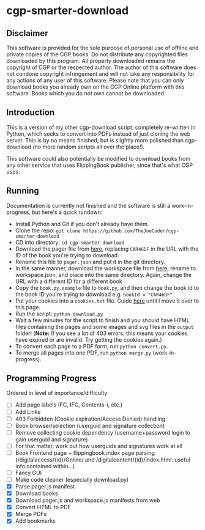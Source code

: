 # cgp-smarter-download
## Disclaimer
This software is provided for the sole purpose of personal use of offline and private copies of the CGP books. Do not distribute any copyrighted files downloaded by this program. All property downloaded remains the copyright of CGP or the respected author. The author of this software does not condone copyright infringement and will not take any responsibility for any actions of any user of this software. Please note that you can only download books you already own on the CGP Online platform with this software. Books which you do not own cannot be downloaded.

## Introduction
This is a version of my other cgp-download script, completely re-written in Python, which seeks to convert into PDFs instead of just cloning the web server.
This is by no means finished, but is slightly more polished than cgp-download (no more random scripts all over the place!).

This software could also potentially be modified to download books from any other service that uses FlippingBook publisher, since that's what CGP uses.

## Running
Documentation is currently not finished and the software is still a work-in-progress, but here's a quick rundown:
* Install Python and Git if you don't already have them.
* Clone the repo: `git clone https://github.com/TheJoeCoder/cgp-smarter-download`
* CD into directory: `cd cgp-smarter-download`
* Download the pager file from [here](https://library.cgpbooks.co.uk/digitalcontent/CAR46DF/assets/pager.js), replacing `CAR46DF` in the URL with the ID of the book you're trying to download.
* Rename this file to `pager.json` and put it in the git directory.
* In the same manner, download the workspace file from [here](https://library.cgpbooks.co.uk/digitalcontent/CAR46DF/assets/workspace.js), rename to workspace.json, and place into the same directory. Again, change the URL with a different ID for a different book
* Copy the `book.py.example` file to `book.py`, and then change the book id to the book ID you're trying to download e.g. `bookId = "CAR46DF"`
* Put your cookies into a `cookies.txt` file. Guide [here](https://github.com/TheJoeCoder/cgp-download/blob/master/README.md#how-to-get-cookies) until I move it over to this page.
* Run the script: `python download.py`
* Wait a few minutes for the script to finish and you should have HTML files containing the pages and some images and svg files in the `output` folder! (**Note:** If you see a lot of 403 errors, this means your cookies have expired or are invalid. Try getting the cookies again.)
* To convert each page to a PDF form, run `python convert.py`.
* To merge all pages into one PDF, run `python merge.py` (work-in-progress).

## Programming Progress
Ordered in level of importance/difficulty
- [ ] Add page labels (FC, IFC, Contents-i, etc.)
- [ ] Add Links
- [ ] 403 Forbidden (Cookie expiration/Access Denied) handling
- [ ] Book browser/selection (userguid and signature collection)
- [ ] Remove collecting cookie dependency (username+password login to gain userguid and signature)
- [ ] For that matter, work out how userguids and signatures work at all
- [ ] Book Frontend page + flippingbook index page parsing (/digitalaccess/{id}/Online/ and /digitalcontent/{id}/index.html: useful info contained within...)
- [ ] Fancy GUI
- [ ] Make code cleaner (especially download.py)
- [x] Parse pager.js manifest
- [x] Download books
- [x] Download pager.js and workspace.js manifests from web
- [x] Convert HTML to PDF
- [x] Merge PDFs
- [x] Add bookmarks
